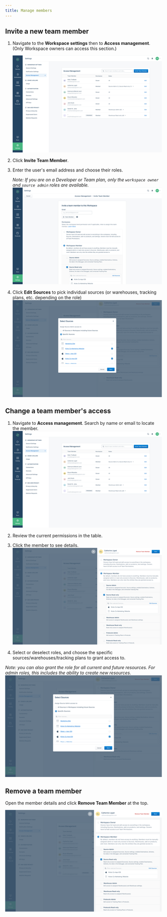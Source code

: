 ```yaml
---
title: Manage members
---
```



## Invite a new team member

1. Navigate to the **Workspace settings** then to **Access management**. (Only Workspace owners can access this section.)

   ![](images/access-mngt-table.png)
2. Click **Invite Team Member**.
3. Enter the user's email address and choose their roles.

   _Note: If you are on a Developer or Team plan, only the `workspace owner` and `source admin` roles are available._
   ![](images/invite-user.png)

4. Click **Edit Sources** to pick individual sources (or warehouses, tracking plans, etc. depending on the role)
   ![](images/source-chooser.png)


## Change a team member's access

1. Navigate to **Access management**. Search by name or email to locate the member.
   ![](images/access-mngt-table.png)

2. Review the current permissions in the table.
3. Click the member to see details.
   ![](images/access-sidesheet.png)

4. Select or deselect roles, and choose the specific sources/warehouses/tracking plans to grant access to.

  _Note: you can also grant the role for all current and future resources. For admin roles, this includes the ability to create new resources._
  ![](images/source-chooser.png)


## Remove a team member

Open the member details and click **Remove Team Member** at the top.

![](images/access-sidesheet.png)
